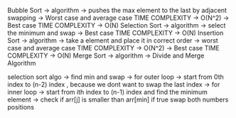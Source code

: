 Bubble Sort 
-> algorithm -> pushes the max element to the last by adjacent swapping
-> Worst case and average  case TIME COMPLEXITY -> O(N^2)
-> Best case TIME COMPLEXITY -> O(N)
Selection Sort
-> algorithm -> select the minimum and swap
-> Best case TIME COMPLEXITY -> O(N)
Insertion Sort
-> algorithm -> take a element and place it in correct order
-> worst case and average case TIME COMPLEXITY -> O(N^2)
-> Best case TIME COMPLEXITY -> O(N)
Merge Sort
-> algorithm -> Divide and Merge Algorithm

selection sort algo
-> find min and swap
-> for outer loop -> start from 0th index to (n-2) index , because we dont want to swap the last index
-> for inner loop -> start from ith index to (n-1) index and find the minimum element
-> check if arr[j] is smaller than arr[min] if true swap both numbers positions

